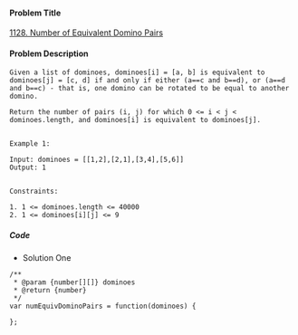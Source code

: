 #### Problem Title
[1128. Number of Equivalent Domino Pairs](https://leetcode.com/problems/number-of-equivalent-domino-pairs/)
#### Problem Description
```
Given a list of dominoes, dominoes[i] = [a, b] is equivalent to dominoes[j] = [c, d] if and only if either (a==c and b==d), or (a==d and b==c) - that is, one domino can be rotated to be equal to another domino.

Return the number of pairs (i, j) for which 0 <= i < j < dominoes.length, and dominoes[i] is equivalent to dominoes[j].
 

Example 1:

Input: dominoes = [[1,2],[2,1],[3,4],[5,6]]
Output: 1
 

Constraints:

1. 1 <= dominoes.length <= 40000
2. 1 <= dominoes[i][j] <= 9

```

##### Code

- Solution One
```
/**
 * @param {number[][]} dominoes
 * @return {number}
 */
var numEquivDominoPairs = function(dominoes) {
    
};
```
